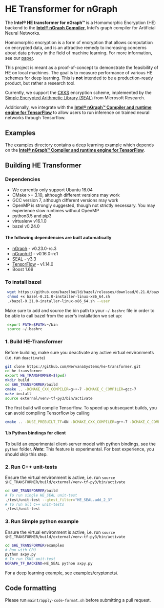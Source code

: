 # HE Transformer for nGraph

The **Intel® HE transformer for nGraph™** is a Homomorphic Encryption (HE) backend to the [**Intel® nGraph Compiler**](https://github.com/NervanaSystems/ngraph), Intel's graph compiler for Artificial Neural Networks.

Homomorphic encryption is a form of encryption that allows computation on encrypted data, and is an attractive remedy to increasing concerns about data privacy in the field of machine learning. For more information, see our [paper](https://arxiv.org/pdf/1810.10121.pdf).

This project is meant as a proof-of-concept to demonstrate the feasibility of HE  on local machines. The goal is to measure performance of various HE schemes for deep learning. This is  **not** intended to be a production-ready product, but rather a research tool.

Currently, we support the [CKKS](https://eprint.iacr.org/2018/931.pdf) encryption scheme, implemented by the [Simple Encrypted Arithmetic Library (SEAL)](https://github.com/Microsoft/SEAL) from Microsoft Research.

Additionally, we integrate with the [**Intel® nGraph™ Compiler and runtime engine for TensorFlow**](https://github.com/tensorflow/ngraph-bridge) to allow users to run inference on trained neural networks through Tensorflow.

## Examples
The [examples](https://github.com/NervanaSystems/he-transformer/tree/master/examples) directory contains a deep learning example which depends on the [**Intel® nGraph™ Compiler and runtime engine for TensorFlow**](https://github.com/tensorflow/ngraph-bridge).

## Building HE Transformer

### Dependencies
- We currently only support Ubuntu 16.04
- CMake >= 3.10, although different versions may work
- GCC version 7, although different versions may work
- OpenMP is strongly suggested, though not strictly necessary. You may experience slow runtimes without OpenMP
- python3.5 and pip3
- virtualenv v16.1.0
- bazel v0.24.0
#### The following dependencies are built automatically
- [nGraph](https://github.com/NervanaSystems/ngraph) - v0.23.0-rc.3
- [nGraph-tf](https://github.com/tensorflow/ngraph-bridge) - v0.16.0-rc1
- [SEAL](https://github.com/Microsoft/SEAL) - v3.3
- [TensorFlow](https://github.com/tensorflow/tensorflow) - v1.14.0
- Boost 1.69

### To install bazel
```bash
 wget https://github.com/bazelbuild/bazel/releases/download/0.21.0/bazel-0.21.0-installer-linux-x86_64.sh
 chmod +x bazel-0.21.0-installer-linux-x86_64.sh
 ./bazel-0.21.0-installer-linux-x86_64.sh --user
 ```
 Make sure to add and source the bin path to your `~/.bashrc` file in order to be able to call bazel from the user's installation we set up:
```bash
 export PATH=$PATH:~/bin
 source ~/.bashrc
```

### 1. Build HE-Transformer
Before building, make sure you deactivate any active virtual environments (i.e. run `deactivate`)
```bash
git clone https://github.com/NervanaSystems/he-transformer.git
cd he-transformer
export HE_TRANSFORMER=$(pwd)
mkdir build
cd $HE_TRANSFORMER/build
cmake .. -DCMAKE_CXX_COMPILER=g++-7 -DCMAKE_C_COMPILER=gcc-7
make install
source external/venv-tf-py3/bin/activate
```

The first build will compile Tensorflow. To speed up subsequent builds, you can avoid compiling Tensorflow by calling
```bash
cmake .. -DUSE_PREBUILT_TF=ON -DCMAKE_CXX_COMPILER=g++-7 -DCMAKE_C_COMPILER=gcc-7
```

#### 1.b Python bindings for client
To build an experimental client-server model with python bindings, see the `python` folder.
***Note***: This feature is experimental. For best experience, you should skip this step.

### 2. Run C++ unit-tests
Ensure the virtual environment is active, i.e. run `source $HE_TRANSFORMER/build/external/venv-tf-py3/bin/activate`
```bash
cd $HE_TRANSFORMER/build
# To run single HE_SEAL unit-test
./test/unit-test --gtest_filter="HE_SEAL.add_2_3"
# To run all C++ unit-tests
./test/unit-test
```

### 3. Run Simple python example
Ensure the virtual environment is active, i.e. run `source $HE_TRANSFORMER/build/external/venv-tf-py3/bin/activate`
```bash
cd $HE_TRANSFORMER/examples
# Run with CPU
python axpy.py
# To run CKKS unit-test
NGRAPH_TF_BACKEND=HE_SEAL python axpy.py
```

For a deep learning example, see [examples/cryptonets/](https://github.com/NervanaSystems/he-transformer/tree/master/examples/MNIST-Cryptonets).

## Code formatting
Please run `maint/apply-code-format.sh` before submitting a pull request.

